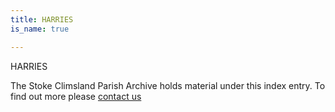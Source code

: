 ```yaml
---
title: HARRIES
is_name: true

---
```


HARRIES


The Stoke Climsland Parish Archive holds material under this index entry. To find out more please [contact us](/contact/)
